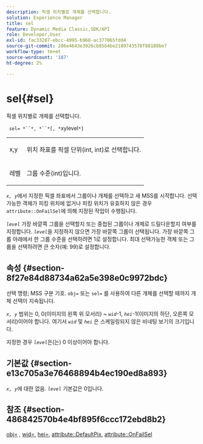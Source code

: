 ```yaml
---
description: 픽셀 위치별로 개체를 선택합니다.
solution: Experience Manager
title: sel
feature: Dynamic Media Classic,SDK/API
role: Developer,User
exl-id: fac33287-ebcc-4995-b968-ac377065fdd4
source-git-commit: 206e4643e3926cb85b4be2189743578f88180be7
workflow-type: tm+mt
source-wordcount: '187'
ht-degree: 2%

---
```


# sel{#sel}

픽셀 위치별로 개체를 선택합니다.

` sel= *``*, *``*[, *`xylevel`*]`

<table id="simpletable_247FF35D791C43D3AB433B8CF49F8C91"> 
 <tr class="strow"> 
  <td class="stentry"> <p> <span class="varname"> x,y  </span> </p> </td> 
  <td class="stentry"> <p>위치 좌표를 픽셀 단위(int, int)로 선택합니다. </p> </td> 
 </tr> 
 <tr class="strow"> 
  <td class="stentry"> <p> <span class="varname"> 레벨 </span> </p> </td> 
  <td class="stentry"> <p>그룹 수준(int)입니다. </p> </td> 
 </tr> 
</table>

*`x, y`*&#x200B;에서 지정한 픽셀 좌표에서 그룹이나 개체를 선택하고 새 MSS를 시작합니다. 선택 가능한 객체가 피킹 위치에 없거나 피킹 위치가 유효하지 않은 경우 `attribute::OnFailSel`에 의해 지정된 작업이 수행됩니다.

*`level`* 가장 바깥쪽 그룹을 선택할지 또는 중첩된 그룹이나 개체로 드릴다운할지 여부를 지정합니다. *`level`*&#x200B;을 지정하지 않으면 가장 바깥쪽 그룹이 선택됩니다. 가장 바깥쪽 그룹 아래에서 한 그룹 수준을 선택하려면 1로 설정합니다. 최대 선택가능한 객체 또는 그룹을 선택하려면 큰 숫자(예: 99)로 설정합니다.

## 속성 {#section-8f27e84d88734a62a5e398e0c9972bdc}

선택 명령; MSS 구분 기호. `obj=` 또는 `sel=` 를 사용하여 다른 개체를 선택할 때까지 개체 선택이 지속됩니다.

*`x, y`* 범위는 0, 0(이미지의 왼쪽 위 모서리) ~  *`wid`*-1,  *`hei`*-1(이미지의 하단, 오른쪽 모서리)이어야 합니다. 여기서  *`wid`* 및  *`hei`* 은 스케일링되지 않은 비네팅 보기의 크기입니다.

지정한 경우 *`level`*&#x200B;은(는) 0 이상이어야 합니다.

## 기본값 {#section-e13c705a3e76468894b4ec190ed8a893}

*`x, y`*&#x200B;에 대한 없음. *`level`* 기본값은 0입니다.

## 참조 {#section-486842570b4e4bf895f6ccc172ebd8b2}

[obj=](../../../../../ir-api/http-protocol/image-rendering-api-ref/c-ir-http-protocol-ref/c-ir-http-protocol-command-reference/r-ir-obj.md#reference-31e7dac7931b4e0eb3c7589f120a1e6a) ,  [wid=](../../../../../ir-api/http-protocol/image-rendering-api-ref/c-ir-http-protocol-ref/c-ir-http-protocol-command-reference/r-ir-wid.md#reference-b7e691b0624941168c94b2749ae233ec),  [hei=](../../../../../ir-api/http-protocol/image-rendering-api-ref/c-ir-http-protocol-ref/c-ir-http-protocol-command-reference/r-ir-hei.md#reference-1c08f60365a94417a39867c09cac5478),  [attribute::DefaultPix](../../../../../ir-api/material-cat/image-rendering-api-ref/c-ir-material-catalog/c-ir-attributes-reference/r-ir-defaultpix.md#reference-102c98f9b5d24d2aaaeb756653fb0e6f),  [attribute::OnFailSel](../../../../../ir-api/material-cat/image-rendering-api-ref/c-ir-material-catalog/c-ir-attributes-reference/r-ir-onfailsel.md#reference-f95e4a4a3c02412b87a2b0acca8a5513)
